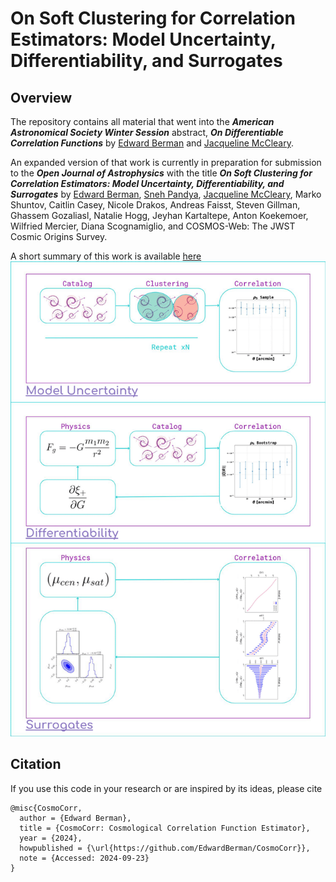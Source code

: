 # On Soft Clustering for Correlation Estimators: Model Uncertainty, Differentiability, and Surrogates

## Overview 

The repository contains all material that went into the ***American Astronomical Society Winter Session*** abstract, ***On Differentiable Correlation Functions*** by [Edward Berman](https://ebrmn.space/) and [Jacqueline McCleary](https://cos.northeastern.edu/people/jacqueline-mccleary/). 

An expanded version of that work is currently in preparation for submission to the ***Open Journal of Astrophysics*** with the title ***On Soft Clustering for Correlation Estimators: Model Uncertainty, Differentiability, and Surrogates*** by [Edward Berman](https://ebrmn.space/), [Sneh Pandya](https://snehjp2.github.io/), [Jacqueline McCleary](https://cos.northeastern.edu/people/jacqueline-mccleary/), Marko Shuntov, Caitlin Casey, Nicole Drakos, Andreas Faisst, Steven Gillman, Ghassem Gozaliasl, Natalie Hogg, Jeyhan Kartaltepe, Anton Koekemoer, Wilfried Mercier, Diana Scognamiglio, and COSMOS-Web: The JWST Cosmic Origins Survey.

A short summary of this work is available [here](https://cosmo-corr.netlify.app/)
![image](assets/process.png)


## Citation

If you use this code in your research or are inspired by its ideas, please cite

```
@misc{CosmoCorr,
  author = {Edward Berman},
  title = {CosmoCorr: Cosmological Correlation Function Estimator},
  year = {2024},
  howpublished = {\url{https://github.com/EdwardBerman/CosmoCorr}},
  note = {Accessed: 2024-09-23}
}
```


